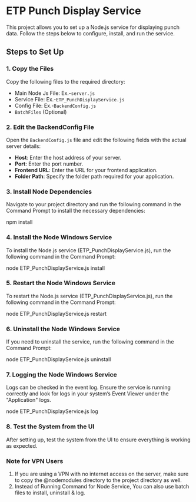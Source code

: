 # ETP Punch Display Service

This project allows you to set up a Node.js service for displaying punch data. Follow the steps below to configure, install, and run the service.

## Steps to Set Up

### 1. Copy the Files

Copy the following files to the required directory:

- Main Node Js File: Ex.-`server.js`
- Service File: Ex.-`ETP_PunchDisplayService.js`
- Config File: Ex.-`BackendConfig.js`
- `BatchFiles` (Optional)

### 2. Edit the BackendConfig File

Open the `BackendConfig.js` file and edit the following fields with the actual server details:

- **Host**: Enter the host address of your server.
- **Port**: Enter the port number.
- **Frontend URL**: Enter the URL for your frontend application.
- **Folder Path**: Specify the folder path required for your application.

### 3. Install Node Dependencies
Navigate to your project directory and run the following command in the Command Prompt to install the necessary dependencies:

npm install


### 4. Install the Node Windows Service
To install the Node.js service (ETP_PunchDisplayService.js), run the following command in the Command Prompt:

node ETP_PunchDisplayService.js install

### 5. Restart the Node Windows Service
To restart the Node.js service (ETP_PunchDisplayService.js), run the following command in the Command Prompt:

node ETP_PunchDisplayService.js restart


### 6. Uninstall the Node Windows Service
If you need to uninstall the service, run the following command in the Command Prompt:

node ETP_PunchDisplayService.js uninstall

### 7. Logging the Node Windows Service
Logs can be checked in the event log. Ensure the service is running correctly and look for logs in your system’s Event Viewer under the "Application" logs.

node ETP_PunchDisplayService.js log

### 8. Test the System from the UI
After setting up, test the system from the UI to ensure everything is working as expected.

### Note for VPN Users
1. If you are using a VPN with no internet access on the server, make sure to copy the @nodemodules directory to the project directory as well.
2. Instead of Running Command for Node Service, You can also use batch files to install, uninstall & log.